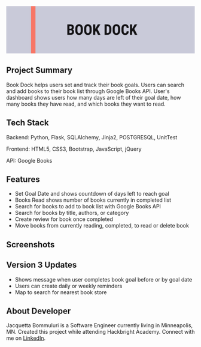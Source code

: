 <img src="/static/img/banner3.png" alt="my banner">

## Project Summary
Book Dock helps users set and track their book goals. Users can search and add books to their book list through Google Books API.
User's dashboard shows users how many days are left of their goal date, how many books they have read, and which books they want to read.

## Tech Stack
<p>Backend: Python, Flask, SQLAlchemy, Jinja2, POSTGRESQL, UnitTest</p>
<p>Frontend: HTML5, CSS3, Bootstrap, JavaScript, jQuery</p> 
<p>API: Google Books</p>

## Features
* Set Goal Date and shows countdown of days left to reach goal
* Books Read shows number of books currently in completed list
* Search for books to add to book list with Google Books API
* Search for books by title, authors, or category
* Create review for book once completed
* Move books from currently reading, completed, to read or delete book

## Screenshots

## Version 3 Updates
* Shows message when user completes book goal before or by goal date
* Users can create daily or weekly reminders
* Map to search for nearest book store

## About Developer
Jacquetta Bommuluri is a Software Engineer currently living in Minneapolis, MN. Created this project while attending Hackbright Academy. Connect with me on [LinkedIn](https://www.linkedin.com/in/jbommuluri).
